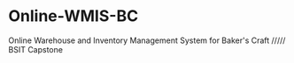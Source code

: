 # Online-WMIS-BC
Online Warehouse and Inventory Management System for Baker's Craft ///// BSIT Capstone

